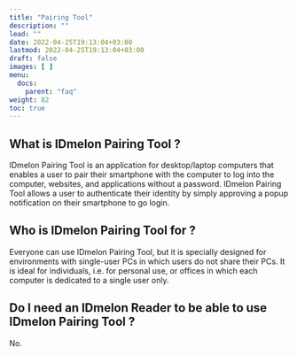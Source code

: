 ```yaml
---
title: "Pairing Tool"
description: ""
lead: ""
date: 2022-04-25T19:13:04+03:00
lastmod: 2022-04-25T19:13:04+03:00
draft: false
images: [ ]
menu:
  docs:
    parent: "faq"
weight: 82
toc: true
---
```


## What is IDmelon Pairing Tool ?

IDmelon Pairing Tool is an application for desktop/laptop computers that enables a user to pair their smartphone with
the computer to log into the computer, websites, and applications without a password. IDmelon Pairing Tool allows a user
to authenticate their identity by simply approving a popup notification on their smartphone to go login.

## Who is IDmelon Pairing Tool for ?

Everyone can use IDmelon Pairing Tool, but it is specially designed for environments with single-user PCs in which users
do not share their PCs. It is ideal for individuals, i.e. for personal use, or offices in which each computer is
dedicated to a single user only.

## Do I need an IDmelon Reader to be able to use IDmelon Pairing Tool ?

No.
